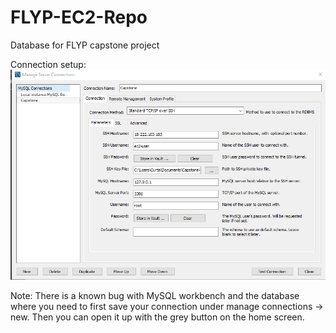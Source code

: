 # FLYP-EC2-Repo
Database for FLYP capstone project

Connection setup:
![Connection setup](SQL_Connection_Setup.PNG)

Note: There is a known bug with MySQL workbench and the database where you need to first save your connection under manage connections -> new. Then you can open it up with the grey button on the home screen.
